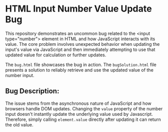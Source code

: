 # HTML Input Number Value Update Bug

This repository demonstrates an uncommon bug related to the &lt;input type="number"&gt; element in HTML and how JavaScript interacts with its value.  The core problem involves unexpected behavior when updating the input's value via JavaScript and then immediately attempting to use that updated value for calculation or further updates.

The `bug.html` file showcases the bug in action.  The `bugSolution.html` file presents a solution to reliably retrieve and use the updated value of the number input.

## Bug Description:

The issue stems from the asynchronous nature of JavaScript and how browsers handle DOM updates.  Changing the `value` property of the number input doesn't instantly update the underlying value used by Javascript.  Therefore, simply calling `element.value` directly after updating it can return the old value.